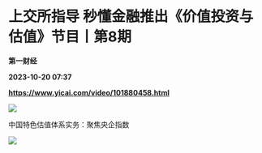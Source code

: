 # 上交所指导 秒懂金融推出《价值投资与估值》节目丨第8期
**第一财经**

**2023-10-20 07:37**

**https://www.yicai.com/video/101880458.html**

![](http://imgcdn.yicai.com/vms-new/2023/10/73cdead6-9fbc-4dc4-b086-f4774b94efdc.png) 

中国特色估值体系实务：聚焦央企指数

![](https://imgcdn.yicai.com/uppics/images/2023/10/1999771aaa66421fa87d9e371113fa4a.jpg)